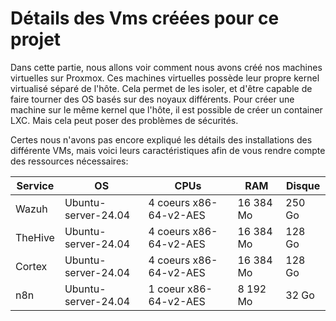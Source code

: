 # Détails des Vms créées pour ce projet
Dans cette partie, nous allons voir comment nous avons créé nos machines virtuelles sur Proxmox. Ces machines virtuelles possède leur propre kernel virtualisé séparé de l'hôte. Cela permet de les isoler, et d'être capable de faire tourner des OS basés sur des noyaux différents. Pour créer une machine sur le même kernel que l'hôte, il est possible de créer un container LXC. Mais cela peut poser des problèmes de sécurités.

Certes nous n'avons pas encore expliqué les détails des installations des différente VMs, mais voici leurs caractéristiques afin de vous rendre compte des ressources nécessaires:

| Service       | OS                   | CPUs                   | RAM           | Disque        |            
| ------------- | -------------------- | ---------------------- | ------------- | ------------- |
| Wazuh         | Ubuntu-server-24.04  | 4 coeurs x86-64-v2-AES | 16 384 Mo     | 250 Go        |
| TheHive       | Ubuntu-server-24.04  | 4 coeurs x86-64-v2-AES | 16 384 Mo     | 128 Go        |
| Cortex        | Ubuntu-server-24.04  | 4 coeurs x86-64-v2-AES | 16 384 Mo     | 128 Go        |
| n8n           | Ubuntu-server-24.04  | 1 coeur x86-64-v2-AES  |  8 192 Mo     | 32 Go         |

